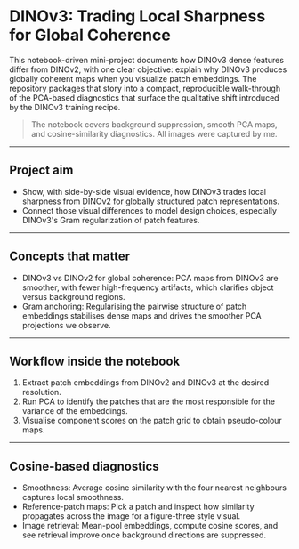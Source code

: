 # DINOv3: Trading Local Sharpness for Global Coherence

This notebook-driven mini-project documents how DINOv3 dense features differ from DINOv2, with
one clear objective: explain why DINOv3 produces globally coherent maps when you visualize patch
embeddings. The repository packages that story into a compact, reproducible walk-through of the
PCA-based diagnostics that surface the qualitative shift introduced by the DINOv3 training recipe.

> The notebook covers background suppression, smooth PCA maps, and cosine-similarity diagnostics.
> All images were captured by me.

---

## Project aim

- Show, with side-by-side visual evidence, how DINOv3 trades local sharpness from DINOv2 for
  globally structured patch representations.
- Connect those visual differences to model design choices, especially DINOv3's Gram regularization of patch features.


---

## Concepts that matter

- DINOv3 vs DINOv2 for global coherence: PCA maps from DINOv3 are smoother, with fewer
  high-frequency artifacts, which clarifies object versus background regions.
- Gram anchoring: Regularising the pairwise structure of patch embeddings stabilises dense maps and drives the smoother PCA projections we observe.

---

## Workflow inside the notebook

1. Extract patch embeddings from DINOv2 and DINOv3 at the desired resolution.
2. Run PCA to identify the patches that are the most responsible for the variance of the embeddings. 
3. Visualise component scores on the patch grid to obtain pseudo-colour maps.


---

## Cosine-based diagnostics

- Smoothness: Average cosine similarity with the four nearest neighbours captures local
  smoothness.
- Reference-patch maps: Pick a patch and inspect how similarity propagates across the image for a
  figure-three style visual.
- Image retrieval: Mean-pool embeddings, compute cosine scores, and see retrieval improve once
  background directions are suppressed.
